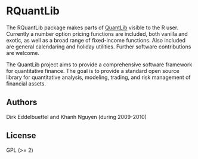 # RQuantLib

The RQuantLib package makes parts of [QuantLib](https://github.com/lballabio/quantlib) visible to the R
user. Currently a number option pricing functions are included, both vanilla
and exotic, as well as a broad range of fixed-income functions. Also included
are general calendaring and holiday utilities. Further software contributions 
are welcome.

The QuantLib project aims to provide a comprehensive software framework for
quantitative finance. The goal is to provide a standard open source library
for quantitative analysis, modeling, trading, and risk management of
financial assets.

## Authors

Dirk Eddelbuettel and Khanh Nguyen (during 2009-2010)

## License

GPL (>= 2)

